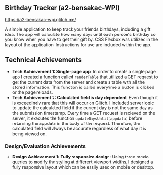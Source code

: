 ## Birthday Tracker (a2-bensakac-WPI)
https://a2-bensakac-wpi.glitch.me/

A simple application to keep track your friends birthdays, including a gift idea. The app will calculate how many days until each person's birthday so you know when you have to get their gift by. CSS Flexbox was utilized in the layout of the application. Instructions for use are included within the app. 

## Technical Achievements
- **Tech Achievement 1:  Single-page app**: In order to create a single page app I created a function called `renderTable` that utilized a GET request to get the current data from the server and create a table with all the stored information. This function is called everytime a button is clicked or the page reloads.
- **Tech Achievement 2: Calculated field is day dependent**: Even though it is exceedingly rare that this will occur on Glitch, I included server logic to update the calculated field if the current day is not the same day as the submission timestamp. Every time a GET request is recieved on the server, it executes the function `updateDaysUntil(appdata)` before returning the appdata in the body of the request. Therefore, the calculated field will always be accurate regardless of what day it is being viewed on. 

### Design/Evaluation Achievements
- **Design Achievement 1: Fully responsive design**: Using three media queries to modify the styling at different viewport widths, I designed a fully responsive layout which can be easily used on mobile or desktop. 

